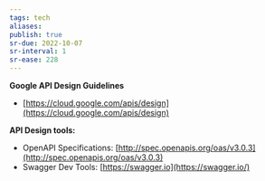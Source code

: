 ```yaml
---
tags: tech
aliases:
publish: true
sr-due: 2022-10-07
sr-interval: 1
sr-ease: 228
---
```


**Google API Design Guidelines**

-   [https://cloud.google.com/apis/design](https://cloud.google.com/apis/design)

**API Design tools:**

-   OpenAPI Specifications: [http://spec.openapis.org/oas/v3.0.3](http://spec.openapis.org/oas/v3.0.3)
-   Swagger Dev Tools: [https://swagger.io](https://swagger.io/)